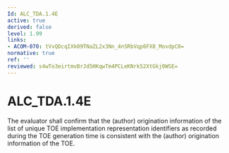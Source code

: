```yaml
---
Id: ALC_TDA.1.4E
active: true
derived: false
level: 1.99
links:
- ACOM-070: tVvQDcqIXk09TNaZL2x3Nn_4nSRbVqp6FX8_MovdpC0=
normative: true
ref: ''
reviewed: s4wTo3eirtmvBrJd5HKqwTm4PCLeKNrk52XtGkj0WSE=
---
```


# ALC_TDA.1.4E

The evaluator shall confirm that the (author) origination information of the list of unique TOE implementation representation identifiers as recorded during the TOE generation time is consistent with the (author) origination information of the TOE.